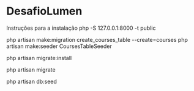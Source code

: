 # DesafioLumen

Instruções para a instalação
php -S 127.0.0.1:8000 -t public


php artisan make:migration create_courses_table --create=courses
php artisan make:seeder CoursesTableSeeder

php artisan migrate:install

php artisan migrate 

php artisan db:seed

